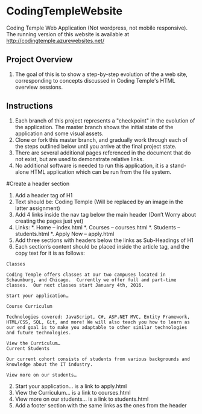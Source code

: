# CodingTempleWebsite
Coding Temple Web Application (Not wordpress, not mobile responsive).
The running version of this website is available at http://codingtemple.azurewebsites.net/

## Project Overview
1. The goal of this is to show a step-by-step evolution of the a web site, corresponding to concepts discussed in Coding Temple's HTML overview sessions.

## Instructions 
1. Each branch of this project represents a "checkpoint" in the evolution of the application.  The master branch shows the initial state of the application and some visual assets.
2. Clone or fork this master branch, and gradually work through each of the steps outlined below until you arrive at the final project state.
3. There are several additional pages referenced in the document that do not exist, but are used to demonstrate relative links.
4. No additional software is needed to run this application, it is a stand-alone HTML application which can be run from the file system.

#Create a header section 
1.	Add a header tag of H1
  1.	Text should be: Coding Temple (Will be replaced by an image in the latter assignment)
  2.	Add 4 links inside the nav tag below the main header (Don’t Worry about creating the pages just yet)
  3.	Links:
    *.	Home – index.html
    *.	Courses – courses.html
    *.	Students – students.html
    *.	Apply Now – apply.html
2.	Add three sections with headers below the links as Sub-Headings of H1
  1.	Each section’s content should be placed inside the article tag, and the copy text for it is as follows:
```
Classes

Coding Temple offers classes at our two campuses located in Schaumburg, and Chicago.  Currently we offer full and part-time classes.  Our next classes start January 4th, 2016.

Start your application…

Course Curriculum

Technologies covered: JavaScript, C#, ASP.NET MVC, Entity Framework, HTML/CSS, SQL, Git, and more! We will also teach you how to learn as our end goal is to make you adaptable to other similar technologies and future technologies.

View the Curriculum…
Current Students

Our current cohort consists of students from various backgrounds and knowledge about the IT industry.

View more on our students…
```
  2.    Start your application… is a link to apply.html
  3.    View the Curriculum… is a link to courses.html
  4.    View more on our students… is a link to students.html
3.	Add a footer section with the same links as the ones from the header
